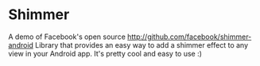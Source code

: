 # Shimmer
A demo of Facebook's open source <a href="Shimmer">http://github.com/facebook/shimmer-android</a> Library that provides an easy
way to add a shimmer effect to any view in your Android app. 
It's pretty cool and easy to use :)
